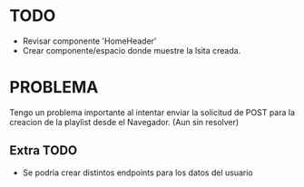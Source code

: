 # TODO 
  - Revisar componente 'HomeHeader'
  - Crear componente/espacio donde muestre la lsita creada.

# PROBLEMA
Tengo un problema importante al intentar enviar la solicitud de POST para la creacion de la playlist desde el Navegador. (Aun sin resolver)

## Extra TODO
- Se podria crear distintos endpoints para los datos del usuario